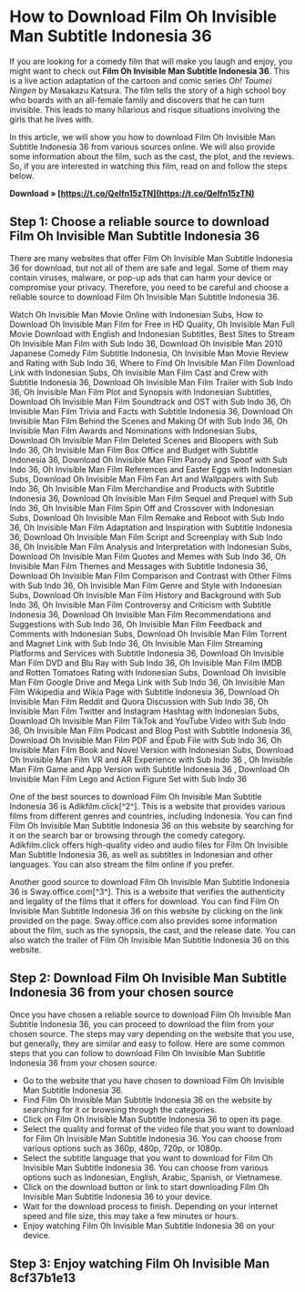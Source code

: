 
 
# How to Download Film Oh Invisible Man Subtitle Indonesia 36
 
If you are looking for a comedy film that will make you laugh and enjoy, you might want to check out **Film Oh Invisible Man Subtitle Indonesia 36**. This is a live action adaptation of the cartoon and comic series *Oh! Toumei Ningen* by Masakazu Katsura. The film tells the story of a high school boy who boards with an all-female family and discovers that he can turn invisible. This leads to many hilarious and risque situations involving the girls that he lives with.
 
In this article, we will show you how to download Film Oh Invisible Man Subtitle Indonesia 36 from various sources online. We will also provide some information about the film, such as the cast, the plot, and the reviews. So, if you are interested in watching this film, read on and follow the steps below.
 
**Download » [https://t.co/QeIfn15zTN](https://t.co/QeIfn15zTN)**


  
## Step 1: Choose a reliable source to download Film Oh Invisible Man Subtitle Indonesia 36
 
There are many websites that offer Film Oh Invisible Man Subtitle Indonesia 36 for download, but not all of them are safe and legal. Some of them may contain viruses, malware, or pop-up ads that can harm your device or compromise your privacy. Therefore, you need to be careful and choose a reliable source to download Film Oh Invisible Man Subtitle Indonesia 36.
 
Watch Oh Invisible Man Movie Online with Indonesian Subs,  How to Download Oh Invisible Man Film for Free in HD Quality,  Oh Invisible Man Full Movie Download with English and Indonesian Subtitles,  Best Sites to Stream Oh Invisible Man Film with Sub Indo 36,  Download Oh Invisible Man 2010 Japanese Comedy Film Subtitle Indonesia,  Oh Invisible Man Movie Review and Rating with Sub Indo 36,  Where to Find Oh Invisible Man Film Download Link with Indonesian Subs,  Oh Invisible Man Film Cast and Crew with Subtitle Indonesia 36,  Download Oh Invisible Man Film Trailer with Sub Indo 36,  Oh Invisible Man Film Plot and Synopsis with Indonesian Subtitles,  Download Oh Invisible Man Film Soundtrack and OST with Sub Indo 36,  Oh Invisible Man Film Trivia and Facts with Subtitle Indonesia 36,  Download Oh Invisible Man Film Behind the Scenes and Making Of with Sub Indo 36,  Oh Invisible Man Film Awards and Nominations with Indonesian Subs,  Download Oh Invisible Man Film Deleted Scenes and Bloopers with Sub Indo 36,  Oh Invisible Man Film Box Office and Budget with Subtitle Indonesia 36,  Download Oh Invisible Man Film Parody and Spoof with Sub Indo 36,  Oh Invisible Man Film References and Easter Eggs with Indonesian Subs,  Download Oh Invisible Man Film Fan Art and Wallpapers with Sub Indo 36,  Oh Invisible Man Film Merchandise and Products with Subtitle Indonesia 36,  Download Oh Invisible Man Film Sequel and Prequel with Sub Indo 36,  Oh Invisible Man Film Spin Off and Crossover with Indonesian Subs,  Download Oh Invisible Man Film Remake and Reboot with Sub Indo 36,  Oh Invisible Man Film Adaptation and Inspiration with Subtitle Indonesia 36,  Download Oh Invisible Man Film Script and Screenplay with Sub Indo 36,  Oh Invisible Man Film Analysis and Interpretation with Indonesian Subs,  Download Oh Invisible Man Film Quotes and Memes with Sub Indo 36,  Oh Invisible Man Film Themes and Messages with Subtitle Indonesia 36,  Download Oh Invisible Man Film Comparison and Contrast with Other Films with Sub Indo 36,  Oh Invisible Man Film Genre and Style with Indonesian Subs,  Download Oh Invisible Man Film History and Background with Sub Indo 36,  Oh Invisible Man Film Controversy and Criticism with Subtitle Indonesia 36,  Download Oh Invisible Man Film Recommendations and Suggestions with Sub Indo 36,  Oh Invisible Man Film Feedback and Comments with Indonesian Subs,  Download Oh Invisible Man Film Torrent and Magnet Link with Sub Indo 36,  Oh Invisible Man Film Streaming Platforms and Services with Subtitle Indonesia 36,  Download Oh Invisible Man Film DVD and Blu Ray with Sub Indo 36,  Oh Invisible Man Film IMDB and Rotten Tomatoes Rating with Indonesian Subs,  Download Oh Invisible Man Film Google Drive and Mega Link with Sub Indo 36,  Oh Invisible Man Film Wikipedia and Wikia Page with Subtitle Indonesia 36,  Download Oh Invisible Man Film Reddit and Quora Discussion with Sub Indo 36,  Oh Invisible Man Film Twitter and Instagram Hashtag with Indonesian Subs,  Download Oh Invisible Man Film TikTok and YouTube Video with Sub Indo 36,  Oh Invisible Man Film Podcast and Blog Post with Subtitle Indonesia 36,  Download Oh Invisible Man Film PDF and Epub File with Sub Indo 36,  Oh Invisible Man Film Book and Novel Version with Indonesian Subs,  Download Oh Invisible Man Film VR and AR Experience with Sub Indo 36 ,  Oh Invisible Man Film Game and App Version with Subtitle Indonesia 36 ,  Download Oh Invisible Man Film Lego and Action Figure Set with Sub Indo 36
 
One of the best sources to download Film Oh Invisible Man Subtitle Indonesia 36 is Adikfilm.click[^2^]. This is a website that provides various films from different genres and countries, including Indonesia. You can find Film Oh Invisible Man Subtitle Indonesia 36 on this website by searching for it on the search bar or browsing through the comedy category. Adikfilm.click offers high-quality video and audio files for Film Oh Invisible Man Subtitle Indonesia 36, as well as subtitles in Indonesian and other languages. You can also stream the film online if you prefer.
 
Another good source to download Film Oh Invisible Man Subtitle Indonesia 36 is Sway.office.com[^3^]. This is a website that verifies the authenticity and legality of the films that it offers for download. You can find Film Oh Invisible Man Subtitle Indonesia 36 on this website by clicking on the link provided on the page. Sway.office.com also provides some information about the film, such as the synopsis, the cast, and the release date. You can also watch the trailer of Film Oh Invisible Man Subtitle Indonesia 36 on this website.
  
## Step 2: Download Film Oh Invisible Man Subtitle Indonesia 36 from your chosen source
 
Once you have chosen a reliable source to download Film Oh Invisible Man Subtitle Indonesia 36, you can proceed to download the film from your chosen source. The steps may vary depending on the website that you use, but generally, they are similar and easy to follow. Here are some common steps that you can follow to download Film Oh Invisible Man Subtitle Indonesia 36 from your chosen source:
 
- Go to the website that you have chosen to download Film Oh Invisible Man Subtitle Indonesia 36.
- Find Film Oh Invisible Man Subtitle Indonesia 36 on the website by searching for it or browsing through the categories.
- Click on Film Oh Invisible Man Subtitle Indonesia 36 to open its page.
- Select the quality and format of the video file that you want to download for Film Oh Invisible Man Subtitle Indonesia 36. You can choose from various options such as 360p, 480p, 720p, or 1080p.
- Select the subtitle language that you want to download for Film Oh Invisible Man Subtitle Indonesia 36. You can choose from various options such as Indonesian, English, Arabic, Spanish, or Vietnamese.
- Click on the download button or link to start downloading Film Oh Invisible Man Subtitle Indonesia 36 to your device.
- Wait for the download process to finish. Depending on your internet speed and file size, this may take a few minutes or hours.
- Enjoy watching Film Oh Invisible Man Subtitle Indonesia 36 on your device.

## Step 3: Enjoy watching Film Oh Invisible Man 8cf37b1e13


